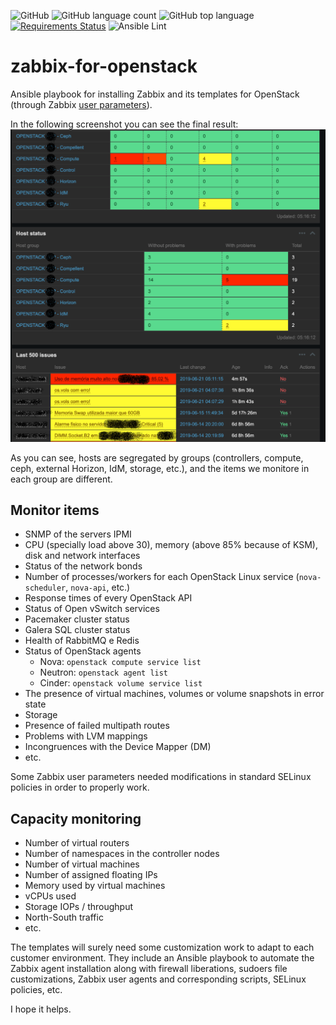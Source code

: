 ![GitHub](https://img.shields.io/github/license/josecastillolema/zabbix-for-openstack)
![GitHub language count](https://img.shields.io/github/languages/count/josecastillolema/zabbix-for-openstack)
![GitHub top language](https://img.shields.io/github/languages/top/josecastillolema/zabbix-for-openstack)
[![Requirements Status](https://requires.io/github/josecastillolema/zabbix-for-openstack/requirements.svg?branch=master)](https://requires.io/github/josecastillolema/zabbix-for-openstack/requirements/?branch=master)
![Ansible Lint](https://github.com/josecastillolema/zabbix-for-openstack/workflows/Ansible%20Lint/badge.svg)


# zabbix-for-openstack
Ansible playbook for installing Zabbix and its templates for OpenStack (through Zabbix [user parameters](https://www.zabbix.com/documentation/3.4/manual/config/items/userparameters)).

In the following screenshot you can see the final result:
![Zabbix screenshot](https://raw.githubusercontent.com/josecastillolema/zabbix-for-openstack/master/img/pastedImage_1.png)

As you can see, hosts are segregated by groups (controllers, compute, ceph, external Horizon, IdM, storage, etc.), and the items we monitore in each group are different.

## Monitor items
 - SNMP of the servers IPMI 
 - CPU (specially load above 30), memory (above 85% because of KSM), disk and network interfaces
 - Status of the network bonds 
 - Number of processes/workers for each OpenStack Linux service (`nova-scheduler`, `nova-api`, etc.)
 - Response times of every OpenStack API
 - Status of Open vSwitch services
 - Pacemaker cluster status
 - Galera SQL cluster status
 - Health of RabbitMQ e Redis
 - Status of OpenStack agents
   - Nova: `openstack compute service list`
   - Neutron: `openstack agent list`
   - Cinder: `openstack volume service list`
 - The presence of virtual machines, volumes or volume snapshots in error state
 - Storage
 - Presence of failed multipath routes
 - Problems with LVM mappings
 - Incongruences with the Device Mapper (DM)
 - etc. 
 
Some Zabbix user parameters needed modifications in standard SELinux policies in order to properly work.
 
## Capacity monitoring
 - Number of virtual routers
 - Number of namespaces in the controller nodes
 - Number of virtual machines
 - Number of assigned floating IPs
 - Memory used by virtual machines
 - vCPUs used
 - Storage IOPs / throughput
 - North-South traffic
 - etc.
 
The templates will surely need some customization work to adapt to each customer environment. They include an Ansible playbook to automate the Zabbix agent installation along with firewall liberations, sudoers file customizations, Zabbix user agents and corresponding scripts, SELinux policies, etc.

I hope it helps.
